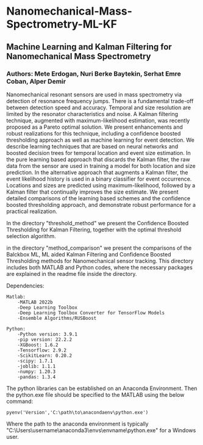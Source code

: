 # Nanomechanical-Mass-Spectrometry-ML-KF
## Machine Learning and Kalman Filtering for Nanomechanical Mass Spectrometry

### Authors: Mete Erdogan, Nuri Berke Baytekin, Serhat Emre Coban, Alper Demir

Nanomechanical resonant sensors are used in mass spectrometry via detection of resonance frequency jumps. There is a fundamental trade-off between detection speed and accuracy. Temporal and size resolution are limited by the resonator characteristics and noise. A Kalman filtering technique, augmented with maximum-likelihood estimation, was recently proposed as a Pareto optimal solution. We present enhancements and robust realizations for this technique, including a confidence boosted thresholding approach as well as machine learning for event detection. We describe learning techniques that are based on neural networks and boosted decision trees for temporal location and event size estimation. In the pure learning based approach that discards the Kalman filter, the raw data from the sensor are used in training a model for both location and size prediction. In the alternative approach that augments a Kalman filter, the event likelihood history is used in a binary classifier for event occurrence. Locations and sizes are predicted using maximum-likelihood, followed by a Kalman filter that continually improves the size estimate. We present detailed comparisons of the learning based schemes and the confidence boosted thresholding approach, and demonstrate robust performance for a practical realization.



In the directory "threshold_method" we present the Confidence Boosted Thresholding for Kalman Filtering, together with the optimal threshold selection algorithm. 

in the directory "method_comparison" we present the comparisons of the Balckbox ML, ML aided Kalman Filtering and Confidence Boosted Thresholding methods for Nanomechanical sensor tracking. This directory includes both MATLAB and Python codes, where the necessary packages are explained in the readme file inside the directory.

Dependencies:
	
	Matlab:
		-MATLAB 2022b
		-Deep Learning Toolbox
		-Deep Learning Toolbox Converter for TensorFlow Models
		-Ensemble Algorithms/RUSBoost

	Python:
		-Python version: 3.9.1
		-pip version: 22.2.2
		-XGBoost: 1.6.2
		-Tensorflow: 2.9.2
		-ScikitLearn: 0.20.2
		-scipy: 1.7.1
		-joblib: 1.1.1
		-numpy: 1.20.3
		-pandas: 1.3.4


The python libraries can be established on an Anaconda Environment.
Then the python.exe file should be specified to the MATLAB using the below command:

	pyenv('Version','C:\path\to\anacondaenv\python.exe')

Where the path to the anaconda environment is typically "C:\Users\username\anaconda3\envs\envname\python.exe" for a Windows user.
	

